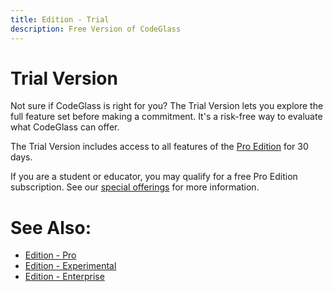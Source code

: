 ```yaml
---
title: Edition - Trial
description: Free Version of CodeGlass
---
```


# Trial Version
Not sure if CodeGlass is right for you? The Trial Version lets you explore the full feature set before making a commitment. It's a risk-free way to evaluate what CodeGlass can offer.

The Trial Version includes access to all features of the [Pro Edition](Pro.md) for 30 days.

If you are a student or educator, you may qualify for a free Pro Edition subscription. See our [special offerings](../LicenseTypes/SpecialOffers.md) for more information.

# See Also:
- [Edition - Pro](Pro.md)
- [Edition - Experimental](Experimental.md)
- [Edition - Enterprise](Enterprise.md)
